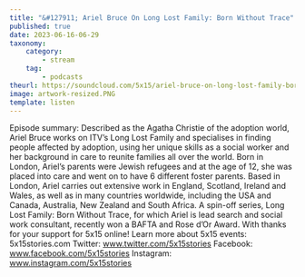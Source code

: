 ```yaml
---
title: "&#127911; Ariel Bruce On Long Lost Family: Born Without Trace"
published: true
date: 2023-06-16-06-29
taxonomy:
    category:
        - stream
    tag:
        - podcasts
theurl: https://soundcloud.com/5x15/ariel-bruce-on-long-lost-family-born-without-trace
image: artwork-resized.PNG
template: listen
---
```


Episode summary: Described as the Agatha Christie of the adoption world, Ariel Bruce works on ITV&rsquo;s Long Lost Family and specialises in finding people affected by adoption, using her unique skills as a social worker and her background in care to reunite families all over the world. Born in London, Ariel&rsquo;s parents were Jewish refugees and at the age of 12, she was placed into care and went on to have 6 different foster parents. Based in London, Ariel carries out extensive work in England, Scotland, Ireland and Wales, as well as in many countries worldwide, including the USA and Canada, Australia, New Zealand and South Africa. A spin-off series, Long Lost Family: Born Without Trace, for which Ariel is lead search and social work consultant, recently won a BAFTA and Rose d&rsquo;Or Award. With thanks for your support for 5x15 online! Learn more about 5x15 events: 5x15stories.com Twitter: www.twitter.com/5x15stories Facebook: www.facebook.com/5x15stories Instagram: www.instagram.com/5x15stories
